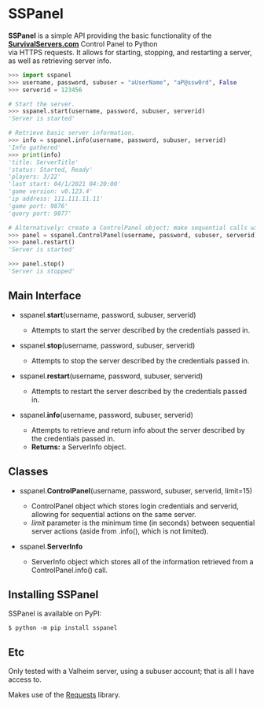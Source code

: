 # SSPanel

**SSPanel** is a simple API providing the basic functionality of the **[SurvivalServers.com](https://www.survivalservers.com/)** Control Panel to Python  
via HTTPS requests. It allows for starting, stopping, and restarting a server, as well as retrieving server info.  

```python
>>> import sspanel
>>> username, password, subuser = "aUserName", "aP@ssw0rd", False
>>> serverid = 123456

# Start the server. 
>>> sspanel.start(username, password, subuser, serverid)
'Server is started'

# Retrieve basic server information.
>>> info = sspanel.info(username, password, subuser, serverid)
'Info gathered'
>>> print(info)
'title: ServerTitle'
'status: Started, Ready'
'players: 3/22'
'last start: 04/1/2021 04:20:00'
'game version: v0.123.4'
'ip address: 111.111.11.11'
'game port: 9876'
'query port: 9877'

# Alternatively: create a ControlPanel object; make sequential calls with the same server. 
>>> panel = sspanel.ControlPanel(username, password, subuser, serverid)
>>> panel.restart()
'Server is started'

>>> panel.stop()
'Server is stopped'

```

## Main Interface

- sspanel.**start**(username, password, subuser, serverid)  
    - Attempts to start the server described by the credentials passed in.

- sspanel.**stop**(username, password, subuser, serverid)  
    - Attempts to stop the server described by the credentials passed in.

- sspanel.**restart**(username, password, subuser, serverid)  
    - Attempts to restart the server described by the credentials passed in.

- sspanel.**info**(username, password, subuser, serverid)  
    - Attempts to retrieve and return info about the server described by the credentials passed in.
    - **Returns:** a ServerInfo object.

## Classes

- sspanel.**ControlPanel**(username, password, subuser, serverid, limit=15)  
    - ControlPanel object which stores login credentials and serverid, allowing for sequential actions on the same server. 
    - *limit* parameter is the minimum time (in seconds) between sequential server actions (aside from .info(), which is not limited).

- sspanel.**ServerInfo**  
    - ServerInfo object which stores all of the information retrieved from a ControlPanel.info() call.


## Installing SSPanel

SSPanel is available on PyPI:

```console
$ python -m pip install sspanel
```

## Etc

Only tested with a Valheim server, using a subuser account; that is all I have access to. 

Makes use of the [Requests](https://github.com/psf/requests) library.
